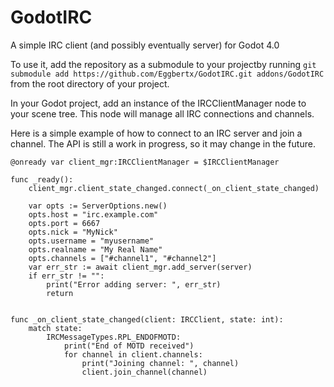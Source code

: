 # GodotIRC
A simple IRC client (and possibly eventually server) for Godot 4.0

To use it, add the repository as a submodule to your projectby running `git submodule add https://github.com/Eggbertx/GodotIRC.git addons/GodotIRC` from the root directory of your project.

In your Godot project, add an instance of the IRCClientManager node to your scene tree. This node will manage all IRC connections and channels.

Here is a simple example of how to connect to an IRC server and join a channel. The API is still a work in progress, so it may change in the future.

```gdscript
@onready var client_mgr:IRCClientManager = $IRCClientManager

func _ready():
	client_mgr.client_state_changed.connect(_on_client_state_changed)

	var opts := ServerOptions.new()
	opts.host = "irc.example.com"
	opts.port = 6667
	opts.nick = "MyNick"
	opts.username = "myusername"
	opts.realname = "My Real Name"
	opts.channels = ["#channel1", "#channel2"]
	var err_str := await client_mgr.add_server(server)
	if err_str != "":
		print("Error adding server: ", err_str)
		return


func _on_client_state_changed(client: IRCClient, state: int):
	match state:
		IRCMessageTypes.RPL_ENDOFMOTD:
			print("End of MOTD received")
			for channel in client.channels:
				print("Joining channel: ", channel)
				client.join_channel(channel)
```